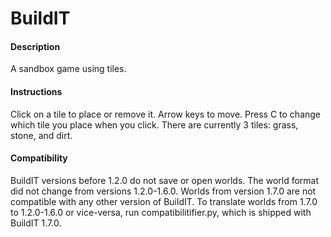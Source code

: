 # BuildIT
#### Description
A sandbox game using tiles.
#### Instructions
Click on a tile to place or remove it. Arrow keys to move. Press C to change which tile you place when you click. There are currently 3 tiles: grass, stone, and dirt.
#### Compatibility
BuildIT versions before 1.2.0 do not save or open worlds. The world format did not change from versions 1.2.0-1.6.0. Worlds from version 1.7.0 are not compatible with any other version of BuildIT. To translate worlds from 1.7.0 to 1.2.0-1.6.0 or vice-versa, run compatibilitifier.py, which is shipped with BuildIT 1.7.0.
